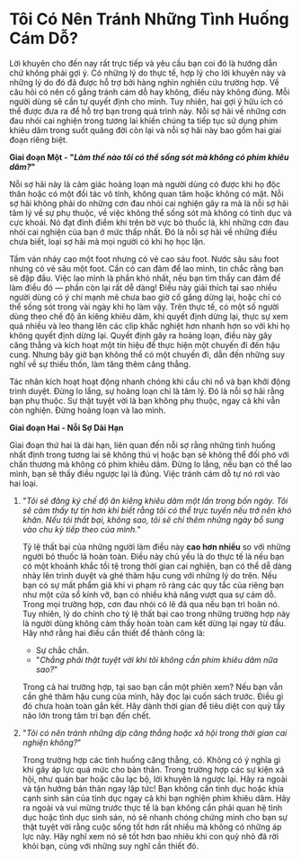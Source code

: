 # Tôi Có Nên Tránh Những Tình Huống Cám Dỗ?

Lời khuyên cho đến nay rất trực tiếp và yêu cầu bạn coi đó là hướng dẫn chứ không phải gợi ý. Có những lý do thực tế, hợp lý cho lời khuyên này và những lý do đó đã được hỗ trợ bởi hàng nghìn nghiên cứu trường hợp. Về câu hỏi có nên cố gắng tránh cám dỗ hay không, điều này không đúng. Mỗi người dùng sẽ cần tự quyết định cho mình. Tuy nhiên, hai gợi ý hữu ích có thể được đưa ra để hỗ trợ bạn trong quá trình này. Nỗi sợ hãi về những cơn đau nhói cai nghiện trong tương lai khiến chúng ta tiếp tục sử dụng phim khiêu dâm trong suốt quãng đời còn lại và nỗi sợ hãi này bao gồm hai giai đoạn riêng biệt.

**Giai đoạn Một - "*Làm thế nào tôi có thể sống sót mà không có phim khiêu dâm?*"**

Nỗi sợ hãi này là cảm giác hoảng loạn mà người dùng có được khi họ độc thân hoặc có một đối tác vô tính, không quan tâm hoặc không có mặt. Nỗi sợ hãi không phải do những cơn đau nhói cai nghiện gây ra mà là nỗi sợ hãi tâm lý về sự phụ thuộc, về việc không thể sống sót mà không có tình dục và cực khoái. Nó đạt đỉnh điểm khi trên bờ vực bỏ thuốc lá, khi những cơn đau nhói cai nghiện của bạn ở mức thấp nhất. Đó là nỗi sợ hãi về những điều chưa biết, loại sợ hãi mà mọi người có khi họ học lặn.

Tấm ván nhảy cao một foot nhưng có vẻ cao sáu foot. Nước sâu sáu foot nhưng có vẻ sâu một foot. Cần có can đảm để lao mình, tin chắc rằng bạn sẽ đập đầu. Việc lao mình là phần khó nhất, nếu bạn tìm thấy can đảm để làm điều đó — phần còn lại rất dễ dàng! Điều này giải thích tại sao nhiều người dùng có ý chí mạnh mẽ chưa bao giờ cố gắng dừng lại, hoặc chỉ có thể sống sót trong vài ngày khi họ làm vậy. Trên thực tế, có một số người dùng theo chế độ ăn kiêng khiêu dâm, khi quyết định dừng lại, thực sự xem quá nhiều và leo thang lên các clip khắc nghiệt hơn nhanh hơn so với khi họ không quyết định dừng lại. Quyết định gây ra hoảng loạn, điều này gây căng thẳng và kích hoạt một tín hiệu để thực hiện một chuyến đi đến hậu cung. Nhưng bây giờ bạn không thể có một chuyến đi, dẫn đến những suy nghĩ về sự thiếu thốn, làm tăng thêm căng thẳng.

Tác nhân kích hoạt hoạt động nhanh chóng khi cầu chì nổ và bạn khởi động trình duyệt. Đừng lo lắng, sự hoảng loạn chỉ là tâm lý. Đó là nỗi sợ hãi rằng bạn phụ thuộc. Sự thật tuyệt vời là bạn không phụ thuộc, ngay cả khi vẫn còn nghiện. Đừng hoảng loạn và lao mình.

**Giai đoạn Hai - Nỗi Sợ Dài Hạn**

Giai đoạn thứ hai là dài hạn, liên quan đến nỗi sợ rằng những tình huống nhất định trong tương lai sẽ không thú vị hoặc bạn sẽ không thể đối phó với chấn thương mà không có phim khiêu dâm. Đừng lo lắng, nếu bạn có thể lao mình, bạn sẽ thấy điều ngược lại là đúng. Việc tránh cám dỗ tự nó rơi vào hai loại.

1.  "*Tôi sẽ đăng ký chế độ ăn kiêng khiêu dâm một lần trong bốn ngày. Tôi sẽ cảm thấy tự tin hơn khi biết rằng tôi có thể trực tuyến nếu trở nên khó khăn. Nếu tôi thất bại, không sao, tôi sẽ chỉ thêm những ngày bổ sung vào chu kỳ tiếp theo của mình.*"

    Tỷ lệ thất bại của những người làm điều này **cao hơn nhiều** so với những người bỏ thuốc lá hoàn toàn. Điều này chủ yếu là do thực tế là nếu bạn có một khoảnh khắc tồi tệ trong thời gian cai nghiện, bạn có thể dễ dàng nhảy lên trình duyệt và ghé thăm hậu cung với những lý do trên. Nếu bạn có sự mất phẩm giá khi vi phạm rõ ràng các quy tắc của riêng bạn như một cửa sổ kính vỡ, bạn có nhiều khả năng vượt qua sự cám dỗ. Trong mọi trường hợp, cơn đau nhói có lẽ đã qua nếu bạn trì hoãn nó. Tuy nhiên, lý do chính cho tỷ lệ thất bại cao trong những trường hợp này là người dùng không cảm thấy hoàn toàn cam kết dừng lại ngay từ đầu. Hãy nhớ rằng hai điều cần thiết để thành công là:

    * Sự chắc chắn.
    * "*Chẳng phải thật tuyệt vời khi tôi không cần phim khiêu dâm nữa sao?*"

    Trong cả hai trường hợp, tại sao bạn cần một phiên xem? Nếu bạn vẫn cần ghé thăm hậu cung của mình, hãy đọc lại cuốn sách trước. Điều gì đó chưa hoàn toàn gắn kết. Hãy dành thời gian để tiêu diệt con quỷ tẩy não lớn trong tâm trí bạn đến chết.

2.  "*Tôi có nên tránh những dịp căng thẳng hoặc xã hội trong thời gian cai nghiện không?*"

    Trong trường hợp các tình huống căng thẳng, có. Không có ý nghĩa gì khi gây áp lực quá mức cho bản thân. Trong trường hợp các sự kiện xã hội, như quán bar hoặc câu lạc bộ, lời khuyên là ngược lại. Hãy ra ngoài và tận hưởng bản thân ngay lập tức! Bạn không cần tình dục hoặc khía cạnh sinh sản của tình dục ngay cả khi bạn nghiện phim khiêu dâm. Hãy ra ngoài và vui mừng trước thực tế là bạn không cần phải quan hệ tình dục hoặc tình dục sinh sản, nó sẽ nhanh chóng chứng minh cho bạn sự thật tuyệt vời rằng cuộc sống tốt hơn rất nhiều mà không có những áp lực này. Hãy nghĩ xem nó sẽ tốt hơn bao nhiêu khi con quỷ nhỏ đã rời khỏi bạn, cùng với những suy nghĩ cần thiết đó.
